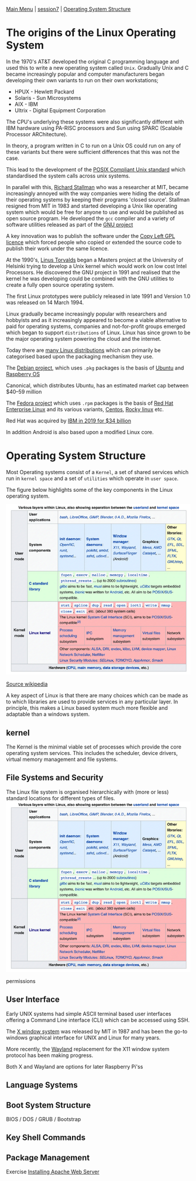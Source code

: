[Main Menu](../../sessions/README.md) | [session7](../../session7/) | [Operating System Structure](../docs/operating-systems-structure.md)

# The origins of the Linux Operating System

In the 1970's AT&T developed the original C programming language and used this to write a new operating system called `Unix`.
Gradually Unix and C became increasingly popular and computer manufacturers began developing their own variants to run on their own workstations; 

* HPUX - Hewlett Packard
* Solaris - Sun Microsystems
* AIX - IBM
* Ultrix - Digital Equipment Corporation

The CPU's underlying these systems were also significantly different with IBM hardware using PA-RISC processors and Sun using SPARC (Scalable Processor ARChitecture).

In theory, a program written in C to run on a Unix OS could run on any of these variants but there were sufficient differences that this was not the case.

This lead to the development of the [POSIX Compliant Unix standard](https://en.wikipedia.org/wiki/POSIX) which standardised the system calls across unix systems.

In parallel with this, [Richard Stallman](https://en.wikipedia.org/wiki/Richard_Stallman) who was a researcher at MIT, became increasingly annoyed with the way companies were hiding the details of their operating systems by keeping their programs 'closed source'. 
Stallman resigned from MIT in 1983 and started developing a Unix like operating system which would be free for anyone to use and would be published as open source program. 
He developed the `gcc` compiler and a variety of software utilities released as part of the [GNU project](https://www.gnu.org/home.en.html)

A key innovation was to publish the software under the [Copy Left GPL licence](https://en.wikipedia.org/wiki/GNU_General_Public_License) which forced people who copied or extended the source code to publish their work under the same licence.

At the 1990's, [Linus Torvalds](https://en.wikipedia.org/wiki/Linus_Torvalds) began a Masters project at the University of Helsinki trying to develop a Unix kernel which would work on low cost Intel Processors.
He discovered the GNU project in 1991 and realised that the kernel he was developing could be combined with the GNU utilities to create a fully open source operating system.

The first Linux prototypes were publicly released in late 1991 and Version 1.0 was released on 14 March 1994.

Linux gradually became increasingly popular with researchers and hobbyists and as it increasingly appeared to become a viable alternative to paid for operating systems, companies and not-for-profit groups emerged which began to support `distributions` of Linux.
Linux has since grown to be the major operating system powering the cloud and the internet.

Today there are [many Linux distributions](https://en.wikipedia.org/wiki/List_of_Linux_distributions) which can primarily be categorised based upon the packaging mechanism they use.

The [Debian project](https://www.debian.org/doc/manuals/project-history/intro.en.html), which uses `.pkg` packages is the basis of [Ubuntu](https://ubuntu.com/) and [Raspberry OS](https://www.raspberrypi.com/software/)

Canonical, which distributes Ubuntu, has an estimated market cap between $40–59 million

The [Fedora project](https://fedoraproject.org/) which uses `.rpm` packages is the basis of [Red Hat Enterprise Linux](https://www.redhat.com/en/technologies/linux-platforms/enterprise-linux) and its various variants, [Centos](https://www.centos.org/), [Rocky linux](https://rockylinux.org/) etc.

Red Hat was acquired by [IBM in 2019 for $34 billion](https://www.redhat.com/en/about/press-releases/ibm-closes-landmark-acquisition-red-hat-34-billion-defines-open-hybrid-cloud-future)

In addition Android is also based upon a modified Linux core.

# Operating System Structure

Most Operating systems consist of a `Kernel`, a set of shared services which run in `kernel space` and a set of `utilities` which operate in `user space`.

The figure below highlights some of the key components in the Linux operating system.

![alt text](../docs/images/linuxLayers.png "Figure linuxLayers.png")

[Source wikipedia](https://en.wikipedia.org/wiki/User_space_and_kernel_space)

A key aspect of Linux is that there are many choices which can be made as to which libraries are used to provide services in any particular layer.
In principle, this makes a Linux based system much more flexible and adaptable than a windows system.

## kernel

The Kernel is the minimal viable set of processes which provide the core operating system services.
This includes the scheduler, device drivers, virtual memory management and file systems.

## File Systems and Security

The Linux file system is organised hierarchically with (more or less) standard locations for different types of files.
![alt text](../docs/images/linuxLayers.png "Figure linuxLayers.png")

permissions

## User Interface

Early UNIX systems had simple ASCII terminal based user interfaces offering a Command Line interface (CLI) which can be accessed using SSH.

The [X window system](https://en.wikipedia.org/wiki/X_Window_System) was released by MIT in 1987 and has been the go-to windows graphical interface for UNIX and Linux for many years.

More recently, the [Wayland](https://wayland.freedesktop.org/) replacement for the X11 window system protocol has been making progress.

Both X and Wayland are options for later Raspberry Pi'ss

## Language Systems




## Boot System Structure

BIOS / DOS / GRUB / Bootstrap

## Key Shell Commands

## Package Management

Exercise  [Installing Apache Web Server](../docs/package-management-apache.md)






